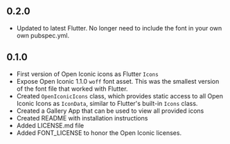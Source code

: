## 0.2.0

  * Updated to latest Flutter. No longer need to include the font in your own own pubspec.yml.

## 0.1.0

  * First version of Open Iconic icons as Flutter `Icons`
  * Expose Open Iconic 1.1.0 `woff` font asset. This was the smallest version of the font file that worked with Flutter. 
  * Created `OpenIconicIcons` class, which provides static access to all Open Iconic Icons as `IconData`, similar to Flutter's built-in `Icons` class.
  * Created a Gallery App that can be used to view all provided icons
  * Created README with installation instructions
  * Added LICENSE.md file
  * Added FONT_LICENSE to honor the Open Iconic licenses.
